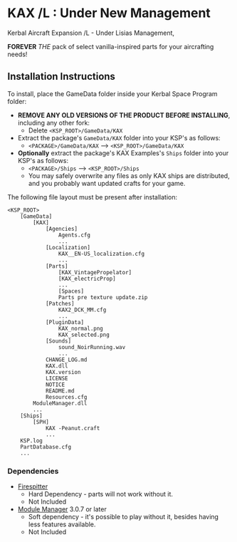 # KAX /L : Under New Management

Kerbal Aircraft Expansion /L - Under Lisias Management,

**FOREVER** _THE_ pack of select vanilla-inspired parts for your aircrafting needs!


## Installation Instructions

To install, place the GameData folder inside your Kerbal Space Program folder:

* **REMOVE ANY OLD VERSIONS OF THE PRODUCT BEFORE INSTALLING**, including any other fork:
	+ Delete `<KSP_ROOT>/GameData/KAX`
* Extract the package's `GameData/KAX` folder into your KSP's as follows:
	+ `<PACKAGE>/GameData/KAX` --> `<KSP_ROOT>/GameData/KAX`
* **Optionally** extract the package's KAX Examples's `Ships` folder into your KSP's as follows:
	+ `<PACKAGE>/Ships` --> `<KSP_ROOT>/Ships`
	+ You may safely overwrite any files as only KAX ships are distributed, and you probably want updated crafts for your game.

The following file layout must be present after installation:

```
<KSP_ROOT>
	[GameData]
		[KAX]
			[Agencies]
				Agents.cfg
				...
			[Localization]
				KAX__EN-US_localization.cfg
				...
			[Parts]
				[KAX_VintagePropelator]
				[KAX_electricProp]
				...
				[Spaces]
				Parts pre texture update.zip	
			[Patches]
				KAX2_DCK_MM.cfg
				...
			[PluginData]
				KAX_normal.png
				KAX_selected.png
			[Sounds]
				sound_NoirRunning.wav
				...
			CHANGE_LOG.md
			KAX.dll
			KAX.version
			LICENSE
			NOTICE
			README.md
			Resources.cfg
		ModuleManager.dll
		...
	[Ships]
		[SPH]
			KAX -Peanut.craft
			...
	KSP.log
	PartDatabase.cfg
	...
```


### Dependencies

* [Firespitter](https://github.com/snjo/Firespitter/releases)
	+ Hard Dependency - parts will not work without it. 
	+ Not Included
* [Module Manager](https://forum.kerbalspaceprogram.com/index.php?/topic/50533-*) 3.0.7 or later
	+ Soft dependency - it's possible to play without it, besides having less features available.
	+ Not Included

